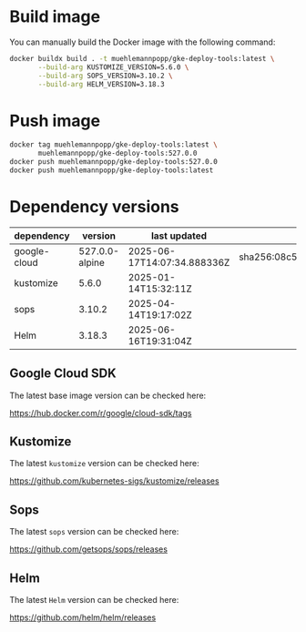 # Build image

You can manually build the Docker image with the following command:

```bash
docker buildx build . -t muehlemannpopp/gke-deploy-tools:latest \
       --build-arg KUSTOMIZE_VERSION=5.6.0 \
       --build-arg SOPS_VERSION=3.10.2 \
       --build-arg HELM_VERSION=3.18.3
```

# Push image

```bash
docker tag muehlemannpopp/gke-deploy-tools:latest \
       muehlemannpopp/gke-deploy-tools:527.0.0
docker push muehlemannpopp/gke-deploy-tools:527.0.0
docker push muehlemannpopp/gke-deploy-tools:latest
```


# Dependency versions

| dependency   | version                 | last updated                 | digest                       |
|--------------|-------------------------|------------------------------|------------------------------|
| google-cloud | 527.0.0-alpine | 2025-06-17T14:07:34.888336Z | sha256:08c5c88b987cf0cfc5864a6af021d798d2b4d30bf440f1c57d3cb82dee358465 |
| kustomize    | 5.6.0        | 2025-01-14T15:32:11Z            |                              |
| sops         | 3.10.2             | 2025-04-14T19:17:02Z                 |                              |
| Helm         | 3.18.3             | 2025-06-16T19:31:04Z                 |                              |


## Google Cloud SDK

The latest base image version can be checked here:

<https://hub.docker.com/r/google/cloud-sdk/tags>


## Kustomize

The latest `kustomize` version can be checked here:

<https://github.com/kubernetes-sigs/kustomize/releases>


## Sops

The latest `sops` version can be checked here:

<https://github.com/getsops/sops/releases>


## Helm

The latest `Helm` version can be checked here:

<https://github.com/helm/helm/releases>
